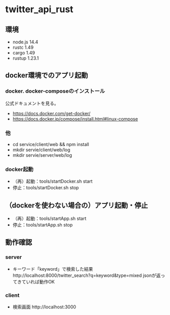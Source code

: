 # twitter_api_rust

## 環境
- node.js 14.4
- rustc 1.49
- cargo 1.49
- rustup 1.23.1

## docker環境でのアプリ起動
### docker. docker-composeのインストール
公式ドキュメントを見る。
- https://docs.docker.com/get-docker/
- https://docs.docker.jp/compose/install.html#linux-compose

### 他
- cd service/client/web && npm install
- mkdir servie/client/web/log
- mkdir servie/server/web/log

### docker起動
- （再）起動：tools/startDocker.sh start
- 停止：tools/startDocker.sh stop

## （dockerを使わない場合の）アプリ起動・停止
- （再）起動：tools/startApp.sh start
- 停止：tools/startApp.sh stop

## 動作確認
### server
- キーワード「keyword」で検索した結果
http://localhost:8000/twitter_search?q=keyword&type=mixed
jsonが返ってきていれば動作OK

### client
- 検索画面
http://localhost:3000

